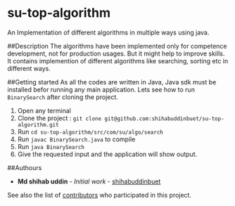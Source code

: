 # su-top-algorithm
An Implementation of different algorithms in multiple ways using java. 

##Description
The algorithms have been implemented only for competence development, not for production usages.
But it might help to improve skills. It contains implemention 
of different algorithms like searching, sorting etc in different ways.

##Getting started
As all the codes are written in Java, Java sdk must be installed befor running any main 
application. Lets see how to run `BinarySearch` after cloning the project. 
1. Open any terminal
2. Clone the project : `git clone git@github.com:shihabuddinbuet/su-top-algorithm.git`
3. Run `cd su-top-algorithm/src/com/su/algo/search`
4. Run `javac BinarySearch.java` to compile
5. Run `java BinarySearch`
6. Give the requested input and the application will show output.

##Authours
* **Md shihab uddin** - *Initial work* - [shihabuddinbuet](https://github.com/shihabuddinbuet)

See also the list of [contributors](https://github.com/shihabuddinbuet/su-top-algorithm/graphs/contributors) who participated in this project.
